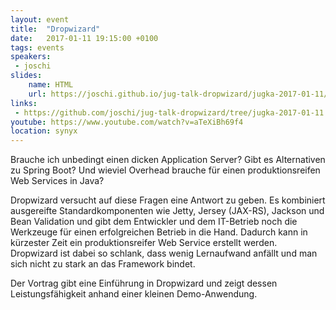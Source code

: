 ```yaml
---
layout: event
title:  "Dropwizard"
date:   2017-01-11 19:15:00 +0100
tags: events
speakers: 
 - joschi 
slides:
    name: HTML
    url: https://joschi.github.io/jug-talk-dropwizard/jugka-2017-01-11/
links:
 - https://github.com/joschi/jug-talk-dropwizard/tree/jugka-2017-01-11
youtube: https://www.youtube.com/watch?v=aTeXiBh69f4
location: synyx
---
```


Brauche ich unbedingt einen dicken Application Server? Gibt es Alternativen zu Spring Boot? Und wieviel Overhead brauche für einen produktionsreifen Web Services in Java?

Dropwizard versucht auf diese Fragen eine Antwort zu geben. Es kombiniert ausgereifte Standardkomponenten wie Jetty, Jersey (JAX-RS), Jackson und Bean Validation und gibt dem Entwickler und dem IT-Betrieb noch die Werkzeuge für einen erfolgreichen Betrieb in die Hand. Dadurch kann in kürzester Zeit ein produktionsreifer Web Service erstellt werden. Dropwizard ist dabei so schlank, dass wenig Lernaufwand anfällt und man sich nicht zu stark an das Framework bindet.

Der Vortrag gibt eine Einführung in Dropwizard und zeigt dessen Leistungsfähigkeit anhand einer kleinen Demo-Anwendung.
